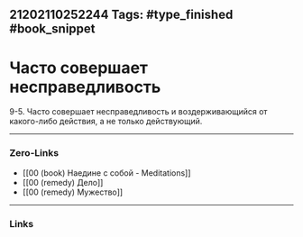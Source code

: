 21202110252244
Tags: #type_finished #book_snippet 
---
# Часто совершает несправедливость

 9-5. Часто совершает несправедливость и воздерживающийся от какого-либо действия, а не только действующий. 

---
### Zero-Links
 - [[00 (book) Наедине с собой - Meditations]]
 - [[00 (remedy) Дело]]
 - [[00 (remedy) Мужество]]
---
### Links
